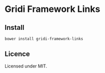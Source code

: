 # Gridi Framework Links

## Install
`bower install gridi-framework-links`

## Licence

Licensed under MIT.